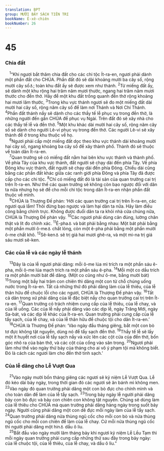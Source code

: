```yaml
---
translation: BPT
group: MƯỜI BẢY SÁCH TIÊN TRI
bookName: Ê-xê-chiên 
bookNumber: 26
---
```


<div class="title"><h1>45</h1><h3>Chia đất</h3></div>
<span class="verse exe_45_1"> <sup>1</sup>“Khi ngươi bắt thăm chia đất cho các chi tộc Ít-ra-en, ngươi phải dành một phần đất cho CHÚA. Phần đất đó sẽ dài khoảng mười ba cây số, rộng mười cây số<a data-toggle="tooltip" data-placement="bottom" title="Đây là theo bản cổ Hi-lạp. Bản tiêu chuẩn Hê-bơ-rơ ghi “năm cây số.”">⚓</a>; toàn khu đất ấy sẽ được xem như thánh.</span>
<span class="verse exe_45_2"><sup>2</sup>Từ miếng đất ấy, sẽ dành một khu rộng hai trăm năm mươi thước, ngang hai trăm năm mươi thước cho đền thờ. Hãy để một khu đất trống quanh đền thờ rộng khoảng hai mươi lăm thước,</span>
<span class="verse exe_45_3"><sup>3</sup>Trong khu vực thánh ngươi sẽ đo một miếng đất dài mười hai cây số, rộng năm cây số để làm nơi Thánh và Nơi Chí Thánh.</span>
<span class="verse exe_45_4"><sup>4</sup>Phần đất thánh nầy sẽ dành cho các thầy tế lễ phục vụ trong đền thờ, là những người đến gần CHÚA để phục vụ Ngài. Trên đất đó sẽ xây nhà cho các thầy tế lễ và đền thờ.</span>
<span class="verse exe_45_5"><sup>5</sup>Một khu khác dài mười hai cây số, rộng năm cây số sẽ dành cho người Lê-vi phục vụ trong đền thờ. Các người Lê-vi sẽ xây thành để ở trong khu thuộc về họ.<br/></span>
<span class="verse exe_45_6"> <sup>6</sup>Ngươi phải cấp một miếng đất dọc theo khu vực thánh dài khoảng mười hai cây số, ngang khoảng ba cây số để xây thành phố. Thành đó sẽ thuộc về toàn dân Ít-ra-en.<br/></span>
<span class="verse exe_45_7"> <sup>7</sup>Quan trưởng sẽ có miếng đất nằm hai bên khu vực thánh và thành phố. Về phía Tây của khu vực thánh, đất người sẽ chạy dài đến phía Tây. Về phía Đông khu vực thánh, đất người sẽ chạy dài đến phía Đông. Chiều dài cũng bằng các phần đất khác giữa các ranh giới phía Đông và phía Tây đã được cấp cho các chi tộc.</span>
<span class="verse exe_45_8"><sup>8</sup>Chỉ có miếng đất đó là tài sản của quan trưởng cai trị trên Ít-ra-en. Như thế các quan trưởng sẽ không còn bạo ngược đối với dân ta nữa nhưng họ sẽ để cho mỗi chi tộc trong dân Ít-ra-en nhận phần đất thuộc về mình.<br/></span>
<span class="verse exe_45_9"> <sup>9</sup>CHÚA là Thượng Đế phán: ‘Hỡi các quan trưởng cai trị trên Ít-ra-en, các ngươi quá lắm! Thôi đừng bạo ngược và làm hại dân ta nữa. Hãy làm điều công bằng chính trực. Không được đuổi dân ta ra khỏi nhà cửa chúng nữa, CHÚA là Thượng Đế phán vậy.</span>
<span class="verse exe_45_10"><sup>10</sup>Các ngươi phải dùng cân đúng, lường chân thật và lít đo chính xác.</span>
<span class="verse exe_45_11"><sup>11</sup>Ê-pha<a data-toggle="tooltip" data-placement="bottom" title="Một đơn vị đo lường tương đương với 20 lít.">⚓</a> và bát phải bằng nhau: Một bát phải bằng một phần mười ô-me<a data-toggle="tooltip" data-placement="bottom" title="Một đơn vị đo lường tương đương với 7 thùng hay khoảng 220 lít.">⚓</a> chất lỏng, còn một ê-pha phải bằng một phần mười ô-me chất khô.</span>
<span class="verse exe_45_12"><sup>12</sup>Sê-ken<a data-toggle="tooltip" data-placement="bottom" title="Đơn vị trọng lượng khoảng 12 gờ ram. Có khi người ta dùng đơn vị nầy để làm đơn vị tiền tệ.">⚓</a> sẽ trị giá hai mươi ghê-ra, và một mi-na trị giá sáu mươi sê-ken.<br/></span>
<div class="title"><h3>Các của lễ và các ngày lễ thánh</h3></div>
<span class="verse exe_45_13"> <sup>13</sup>Đây là của lễ ngươi phải dâng: mỗi ô-me lúa mì trích ra một phần sáu ê-pha, mỗi ô-me lúa mạch trích ra một phần sáu ê-pha.</span>
<span class="verse exe_45_14"><sup>14</sup>Mỗi một co dầu trích ra một phần mười bát để dâng. (Một co cũng như ô-me, bằng mười bát)</span>
<span class="verse exe_45_15"><sup>15</sup>Trong một bầy hai trăm con chiên thì dâng một con từ chỗ chúng uống nước trong Ít-ra-en. Tất cả những thứ đó phải dâng làm của lễ thiêu, của lễ thân hữu để chuộc lỗi cho các ngươi, CHÚA là Thượng Đế phán vậy.</span>
<span class="verse exe_45_16"><sup>16</sup>Tất cả dân trong xứ phải dâng của lễ đặc biệt nầy cho quan trưởng cai trị trên Ít-ra-en.</span>
<span class="verse exe_45_17"><sup>17</sup>Quan trưởng có trách nhiệm cung cấp của lễ thiêu, của lễ chay, và của lễ uống. Các của lễ nầy phải dâng vào các dịp lễ, ngày Trăng Mới, ngày Sa-bát, và các dịp lễ khác của Ít-ra-en. Quan trưởng phải cung cấp của lễ tẩy sạch, của lễ chay, và của lễ thân hữu để chuộc tội cho dân Ít-ra-en.’<br/></span>
<span class="verse exe_45_18"> <sup>18</sup>CHÚA là Thượng Đế phán: ‘Vào ngày đầu tháng giêng, bắt một con bò tơ đực không tật nguyền, dùng nó để tẩy sạch đền thờ.</span>
<span class="verse exe_45_19"><sup>19</sup>Thầy tế lễ sẽ lấy một ít huyết nơi của lễ tẩy sạch nầy và xức lên các cột cửa của đền thờ, bốn góc nhô ra của bàn thờ, và các cột của cổng vào sân trong.</span>
<span class="verse exe_45_20"><sup>20</sup>Ngươi phải làm như thế vào ngày thứ bảy của tháng cho ai vô ý phạm tội mà không biết. Đó là cách các ngươi làm cho đền thờ tinh sạch.’<br/></span>
<div class="title"><h3>Của lễ dâng cho Lễ Vượt Qua</h3></div>
<span class="verse exe_45_21"> <sup>21</sup>Vào ngày mười bốn tháng giêng các ngươi sẽ kỷ niệm Lễ Vượt Qua. Lễ đó kéo dài bảy ngày, trong thời gian đó các ngươi sẽ ăn bánh mì không men.</span>
<span class="verse exe_45_22"><sup>22</sup>Vào ngày đó quan trưởng phải dâng một con bò đực cho chính mình và cho toàn dân để làm của lễ tẩy sạch.</span>
<span class="verse exe_45_23"><sup>23</sup>Trong bảy ngày lễ người phải dâng bảy con bò đực và bảy con chiên con không tật nguyền. Chúng sẽ dùng làm của lễ thiêu cho CHÚA mà quan trưởng phải dâng hàng ngày trong suốt bảy ngày. Người cũng phải dâng một con dê đực mỗi ngày làm của lễ tẩy sạch.</span>
<span class="verse exe_45_24"><sup>24</sup>Quan trưởng phải dâng nửa thùng ngũ cốc cho mỗi con bò và nửa thùng ngũ cốc cho mỗi con chiên để làm của lễ chay. Cứ mỗi nửa thùng ngũ cốc thì người phải dâng một hin<a data-toggle="tooltip" data-placement="bottom" title="Đơn vị chất lỏng tương đương với 3 lít.">⚓</a> dầu ô liu.<br/></span>
<span class="verse exe_45_25"> <sup>25</sup>Bắt đầu vào ngày mười lăm tháng bảy khi ngươi kỷ niệm Lễ Lều Tạm thì mỗi ngày quan trưởng phải cung cấp những thứ sau đây trong bảy ngày: của lễ chuộc tội, của lễ thiêu, của lễ chay, và dầu ô liu.”<br/></span>
